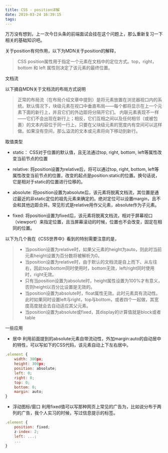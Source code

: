 ```yaml
---
title: CSS - position详解
date: 2019-03-24 16:39:15
tags:
---
```


万万没有想到，上一次今日头条的前端面试会挂在这个问题上，那么重新复习一下相关的基础知识吧。
<!--more-->

关于position有何作用，以下为MDN关于position的解释，

>CSS position属性用于指定一个元素在文档中的定位方式。top，right，bottom 和 left 属性则决定了该元素的最终位置。

文档流

以下摘自MDN关于文档流的布局方式说明

>正常的布局流（在布局介绍文章中提到）是将元素放置在浏览器视口内的系统。默认情况下，块级元素在视口中垂直布局——每个都将显示在上一个元素下面的新行上，并且它们的外边距将分隔开它们。
>内联元素表现不一样——它们不会出现在新行上；相反，它们互相之间以及任何相邻（或被包裹）的文本内容位于同一行上，只要在父块级元素的宽度内有空间可以这样做。如果没有空间，那么溢流的文本或元素将向下移动到新行。

取值类型

- static：
CSS对于位置的默认值，且无法通过top, right, bottom, left等属性改变当前节点的位置

- relative:
将position设置为relative后，将可以通过top, right, bottom, left等属性改变当前节点的位置，改变的起点是position:static的位置。换句话说，它是相对于static的位置进行位移的。

- absolute:
将position设置为absolute后，该元素将脱离文档流，其位置是通过最近的非static定位的祖先元素来确定的。绝对定位可以设置margin，且不会和其他边距合并。常见形式是relative用作父元素，absolute作为子元素。

- fixed:
将position设置为fixed后，该元素将脱离文档流，相对于屏幕视口（viewport）来指定位置，且当屏幕滚动的时候，位置也不会改变，固定在相同的位置。

以下为几个我在《CSS世界中》看到的特别需要注意的是，

> - 当position设置为relative时，如果父元素的height为auto，则此时当前元素height设置为百分数将被解析为0。
> - 当position设置为relative时，由于默认的文档流是自上而下、从左往右，因此top/bottom同时使用时，bottom无效，left/right同时使用时，right无效。
> - 只有当position设置为absolute时，height属性设置为100%才有意义，否则height以百分比设置是无效的。
> - 当position设置为absolute时，float属性无效。此时元素具有流动性。此时如果同时设置left与right，top与bottom，或者四个一起做，其宽度高度就会去自动适应其父元素。
> - 当position设置为absolute或fixed，其display的计算值就是block或者table

一些应用

- 居中
利用前面提到的absolute元素自带流动性，外加margin:auto的自动居中的特性，可以写如下的CSS代码，该元素自动上下左右居中。

```js
.element {
    width: 300px;
    height: 300px;
    position: absolute;
    left: 0;
    right: 0;
    top: 0;
    bottom: 0;
    margin: auto;
}
```

- 浮动图标/窗口
利用fixed值可以写那种网页上常见的广告为，比如说分布于两列的广告，我个人实习的时候，写过信息提示的标签。

```js
.element {
    position: fixed;
    z-index: 2;
    left: ...;
    ...
}
```
